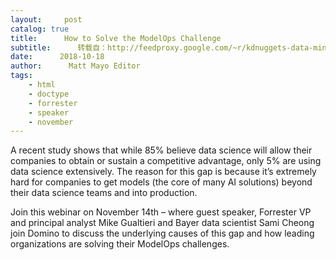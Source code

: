 ```yaml
---
layout:     post
catalog: true
title:      How to Solve the ModelOps Challenge
subtitle:      转载自：http://feedproxy.google.com/~r/kdnuggets-data-mining-analytics/~3/pOrbHL-HI3o/domino-how-solve-modelops-challenge.html
date:      2018-10-18
author:      Matt Mayo Editor
tags:
    - html
    - doctype
    - forrester
    - speaker
    - november
---
```


A recent study shows that while 85% believe data science will allow their companies to obtain or sustain a competitive advantage, 
only 5%
 are using data science extensively. The reason for this gap is because it’s extremely hard for companies to get models (the core of many AI solutions) beyond their data science teams and into production.


Join this webinar on November 14th – where guest speaker, Forrester VP and principal analyst Mike Gualtieri and Bayer data scientist Sami Cheong join Domino to discuss the underlying causes of this gap and how leading organizations are solving their ModelOps challenges.








                                                         


